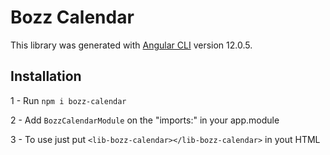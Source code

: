 # Bozz Calendar

This library was generated with [Angular CLI](https://github.com/angular/angular-cli) version 12.0.5.

## Installation

1 - Run `npm i bozz-calendar`

2 - Add `BozzCalendarModule` on the "imports:" in your app.module

3 - To use just put `<lib-bozz-calendar></lib-bozz-calendar>` in yout HTML
